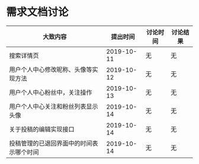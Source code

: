 # 需求文档讨论

| 大致内容                             | 提出时间   | 讨论时间 | 讨论结果 |
| ------------------------------------ | ---------- | -------- | -------- |
| 搜索详情页                           | 2019-10-11 | 无       | 无       |
| 用户个人中心修改昵称、头像等实现方法 | 2019-10-12 | 无       | 无       |
| 用户个人中心粉丝中，关注操作         | 2019-10-13 | 无       | 无       |
| 用户个人中心关注和粉丝列表显示头像        | 2019-10-14 | 无       | 无       |
| 关于投稿的编辑实现接口       | 2019-10-14 | 无       | 无       |
| 投稿管理的已退回界面中的时间表示哪个时间       | 2019-10-14 | 无       | 无       |
